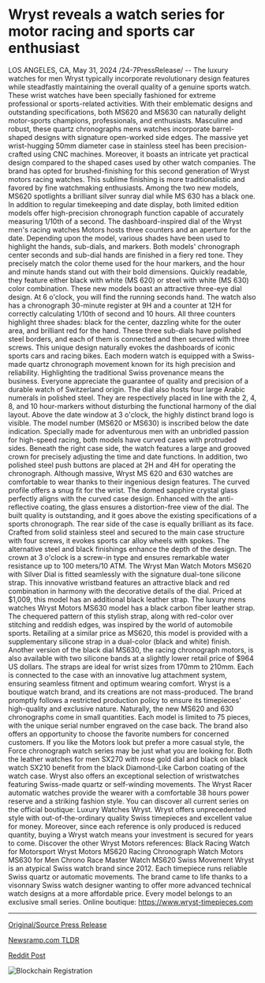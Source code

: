 # Wryst reveals a watch series for motor racing and sports car enthusiast

LOS ANGELES, CA, May 31, 2024 /24-7PressRelease/ -- The luxury watches for men Wryst typically incorporate revolutionary design features while steadfastly maintaining the overall quality of a genuine sports watch. These wrist watches have been specially fashioned for extreme professional or sports-related activities.  With their emblematic designs and outstanding specifications, both MS620 and MS630 can naturally delight motor-sports champions, professionals, and enthusiasts.  Masculine and robust, these quartz chronographs mens watches incorporate barrel-shaped designs with signature open-worked side edges. The massive yet wrist-hugging 50mm diameter case in stainless steel has been precision-crafted using CNC machines. Moreover, it boasts an intricate yet practical design compared to the shaped cases used by other watch companies.  The brand has opted for brushed-finishing for this second generation of Wryst motors racing watches. This sublime finishing is more traditionalistic and favored by fine watchmaking enthusiasts.  Among the two new models, MS620 spotlights a brilliant silver sunray dial while MS 630 has a black one. In addition to regular timekeeping and date display, both limited edition models offer high-precision chronograph function capable of accurately measuring 1/10th of a second.  The dashboard-inspired dial of the Wryst men's racing watches Motors hosts three counters and an aperture for the date. Depending upon the model, various shades have been used to highlight the hands, sub-dials, and markers.  Both models' chronograph center seconds and sub-dial hands are finished in a fiery red tone. They precisely match the color theme used for the hour markers, and the hour and minute hands stand out with their bold dimensions. Quickly readable, they feature either black with white (MS 620) or steel with white (MS 630) color combination.  These new models boast an attractive three-eye dial design. At 6 o'clock, you will find the running seconds hand. The watch also has a chronograph 30-minute register at 9H and a counter at 12H for correctly calculating 1/10th of second and 10 hours. All three counters highlight three shades: black for the center, dazzling white for the outer area, and brilliant red for the hand.  These three sub-dials have polished steel borders, and each of them is connected and then secured with three screws. This unique design naturally evokes the dashboards of iconic sports cars and racing bikes.  Each modern watch is equipped with a Swiss-made quartz chronograph movement known for its high precision and reliability. Highlighting the traditional Swiss provenance means the business. Everyone appreciate the guarantee of quality and precision of a durable watch of Switzerland origin.  The dial also hosts four large Arabic numerals in polished steel. They are respectively placed in line with the 2, 4, 8, and 10 hour-markers without disturbing the functional harmony of the dial layout. Above the date window at 3 o'clock, the highly distinct brand logo is visible. The model number (MS620 or MS630) is inscribed below the date indication.  Specially made for adventurous men with an unbridled passion for high-speed racing, both models have curved cases with protruded sides. Beneath the right case side, the watch features a large and grooved crown for precisely adjusting the time and date functions. In addition, two polished steel push buttons are placed at 2H and 4H for operating the chronograph.  Although massive, Wryst MS 620 and 630 watches are comfortable to wear thanks to their ingenious design features. The curved profile offers a snug fit for the wrist.  The domed sapphire crystal glass perfectly aligns with the curved case design. Enhanced with the anti-reflective coating, the glass ensures a distortion-free view of the dial. The built quality is outstanding, and it goes above the existing specifications of a sports chronograph.  The rear side of the case is equally brilliant as its face. Crafted from solid stainless steel and secured to the main case structure with four screws, it evokes sports car alloy wheels with spokes. The alternative steel and black finishings enhance the depth of the design. The crown at 3 o'clock is a screw-in type and ensures remarkable water resistance up to 100 meters/10 ATM.  The Wryst Man Watch Motors MS620 with Silver Dial is fitted seamlessly with the signature dual-tone silicone strap. This innovative wristband features an attractive black and red combination in harmony with the decorative details of the dial. Priced at $1,009, this model has an additional black leather strap.  The luxury mens watches Wryst Motors MS630 model has a black carbon fiber leather strap. The chequered pattern of this stylish strap, along with red-color over stitching and reddish edges, was inspired by the world of automobile sports.  Retailing at a similar price as MS620, this model is provided with a supplementary silicone strap in a dual-color (black and white) finish.  Another version of the black dial MS630, the racing chronograph motors, is also available with two silicone bands at a slightly lower retail price of $964 US dollars.  The straps are ideal for wrist sizes from 170mm to 210mm. Each is connected to the case with an innovative lug attachment system, ensuring seamless fitment and optimum wearing comfort.  Wryst is a boutique watch brand, and its creations are not mass-produced. The brand promptly follows a restricted production policy to ensure its timepieces' high-quality and exclusive nature. Naturally, the new MS620 and 630 chronographs come in small quantities.  Each model is limited to 75 pieces, with the unique serial number engraved on the case back. The brand also offers an opportunity to choose the favorite numbers for concerned customers.  If you like the Motors look but prefer a more casual style, the Force chronograph watch series may be just what you are looking for. Both the leather watches for men SX270 with rose gold dial and black on black watch SX210 benefit from the black Diamond-Like Carbon coating of the watch case.  Wryst also offers an exceptional selection of wristwatches featuring Swiss-made quartz or self-winding movements. The Wryst Racer automatic watches provide the wearer with a comfortable 38 hours power reserve and a striking fashion style.  You can discover all current series on the official boutique: Luxury Watches Wryst.  Wryst offers unprecedented style with out-of-the-ordinary quality Swiss timepieces and excellent value for money. Moreover, since each reference is only produced is reduced quantity, buying a Wryst watch means your investment is secured for years to come.  Discover the other Wryst Motors references:  Black Racing Watch for Motorsport Wryst Motors MS620  Racing Chronograph Watch Motors MS630 for Men  Chrono Race Master Watch MS620 Swiss Movement  Wryst is an atypical Swiss watch brand since 2012. Each timepiece runs reliable Swiss quartz or automatic movements. The brand came to life thanks to a visonnary Swiss watch designer wanting to offer more advanced technical watch designs at a more affordable price. Every model belongs to an exclusive small series.  Online boutique: https://www.wryst-timepieces.com 

---

[Original/Source Press Release](https://www.24-7pressrelease.com/press-release/511246/wryst-reveals-a-watch-series-for-motor-racing-and-sports-car-enthusiast)
                    

[Newsramp.com TLDR](https://newsramp.com/curated-news/introducing-wryst-s-limited-edition-motors-ms620-and-ms630-watches/9ab1da49d2d327964cc1407baccb0fe8) 

 



[Reddit Post](https://www.reddit.com/r/newsramp/comments/1d4pog5/introducing_wrysts_limited_edition_motors_ms620/) 



![Blockchain Registration](https://cdn.newsramp.app/24-7PressRelease/qrcode/245/31/pint5UXG.webp)